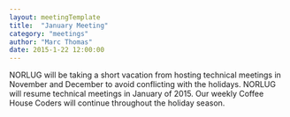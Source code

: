 ```yaml
---
layout: meetingTemplate
title:  "January Meeting"
category: "meetings"
author: "Marc Thomas"
date: 2015-1-22 12:00:00
---
```


NORLUG will be taking a short vacation from hosting technical meetings in November and December to avoid conflicting with the holidays. NORLUG will resume technical meetings in January of 2015. Our weekly Coffee House Coders will continue throughout the holiday season.
